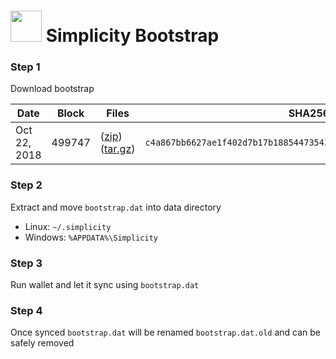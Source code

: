 # <img src="https://i.imgur.com/EVMMO6N.jpg" width="50"> Simplicity Bootstrap

### Step 1
Download bootstrap

| Date  | Block | Files | SHA256 |
| --- | --- | --- | --- |
| Oct 22, 2018 | 499747 | ([zip](https://transfer.sh/cbXEN/bootstrap.zip)) ([tar.gz](https://transfer.sh/PDU7u/bootstrap.tar.gz)) | `c4a867bb6627ae1f402d7b17b18854473543a195dabded831028b5bc7c43be65` |

### Step 2
Extract and move `bootstrap.dat` into data directory

* Linux: `~/.simplicity`
* Windows: `%APPDATA%\Simplicity`

### Step 3
Run wallet and let it sync using `bootstrap.dat`

### Step 4
Once synced `bootstrap.dat` will be renamed `bootstrap.dat.old` and can be safely removed
